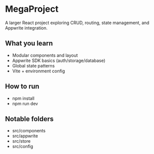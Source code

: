 # MegaProject

A larger React project exploring CRUD, routing, state management, and Appwrite integration.

## What you learn
- Modular components and layout
- Appwrite SDK basics (auth/storage/database)
- Global state patterns
- Vite + environment config

## How to run
- npm install
- npm run dev

## Notable folders
- src/components
- src/appwrite
- src/store
- src/config
